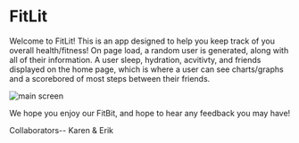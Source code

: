 # FitLit

Welcome to FitLit! This is an app designed to help you keep track of you overall health/fitness! On page load, a random user is generated, along with all of their information. A user sleep, hydration, acvitivty, and friends displayed on the home page, which is where a user can see charts/graphs and a scorebored of most steps between their friends. 

![main screen](https://user-images.githubusercontent.com/52137660/74385887-d79a8680-4db1-11ea-815e-7ff946e2e67e.png)



We hope you enjoy our FitBit, and hope to hear any feedback you may have!

Collaborators--
Karen & Erik
